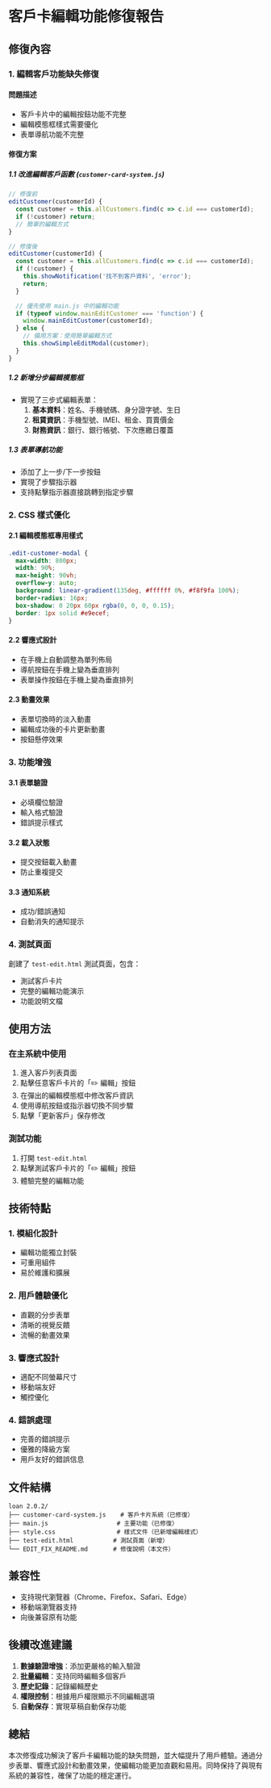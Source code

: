 # 客戶卡編輯功能修復報告

## 修復內容

### 1. 編輯客戶功能缺失修復

#### 問題描述
- 客戶卡片中的編輯按鈕功能不完整
- 編輯模態框樣式需要優化
- 表單導航功能不完整

#### 修復方案

##### 1.1 改進編輯客戶函數 (`customer-card-system.js`)
```javascript
// 修復前
editCustomer(customerId) {
  const customer = this.allCustomers.find(c => c.id === customerId);
  if (!customer) return;
  // 簡單的編輯方式
}

// 修復後
editCustomer(customerId) {
  const customer = this.allCustomers.find(c => c.id === customerId);
  if (!customer) {
    this.showNotification('找不到客戶資料', 'error');
    return;
  }

  // 優先使用 main.js 中的編輯功能
  if (typeof window.mainEditCustomer === 'function') {
    window.mainEditCustomer(customerId);
  } else {
    // 備用方案：使用簡單編輯方式
    this.showSimpleEditModal(customer);
  }
}
```

##### 1.2 新增分步編輯模態框
- 實現了三步式編輯表單：
  1. **基本資料**：姓名、手機號碼、身分證字號、生日
  2. **租賃資訊**：手機型號、IMEI、租金、買賣價金
  3. **財務資訊**：銀行、銀行帳號、下次應繳日覆蓋

##### 1.3 表單導航功能
- 添加了上一步/下一步按鈕
- 實現了步驟指示器
- 支持點擊指示器直接跳轉到指定步驟

### 2. CSS 樣式優化

#### 2.1 編輯模態框專用樣式
```css
.edit-customer-modal {
  max-width: 800px;
  width: 90%;
  max-height: 90vh;
  overflow-y: auto;
  background: linear-gradient(135deg, #ffffff 0%, #f8f9fa 100%);
  border-radius: 16px;
  box-shadow: 0 20px 60px rgba(0, 0, 0, 0.15);
  border: 1px solid #e9ecef;
}
```

#### 2.2 響應式設計
- 在手機上自動調整為單列佈局
- 導航按鈕在手機上變為垂直排列
- 表單操作按鈕在手機上變為垂直排列

#### 2.3 動畫效果
- 表單切換時的淡入動畫
- 編輯成功後的卡片更新動畫
- 按鈕懸停效果

### 3. 功能增強

#### 3.1 表單驗證
- 必填欄位驗證
- 輸入格式驗證
- 錯誤提示樣式

#### 3.2 載入狀態
- 提交按鈕載入動畫
- 防止重複提交

#### 3.3 通知系統
- 成功/錯誤通知
- 自動消失的通知提示

### 4. 測試頁面

創建了 `test-edit.html` 測試頁面，包含：
- 測試客戶卡片
- 完整的編輯功能演示
- 功能說明文檔

## 使用方法

### 在主系統中使用
1. 進入客戶列表頁面
2. 點擊任意客戶卡片的「✏️ 編輯」按鈕
3. 在彈出的編輯模態框中修改客戶資訊
4. 使用導航按鈕或指示器切換不同步驟
5. 點擊「更新客戶」保存修改

### 測試功能
1. 打開 `test-edit.html`
2. 點擊測試客戶卡片的「✏️ 編輯」按鈕
3. 體驗完整的編輯功能

## 技術特點

### 1. 模組化設計
- 編輯功能獨立封裝
- 可重用組件
- 易於維護和擴展

### 2. 用戶體驗優化
- 直觀的分步表單
- 清晰的視覺反饋
- 流暢的動畫效果

### 3. 響應式設計
- 適配不同螢幕尺寸
- 移動端友好
- 觸控優化

### 4. 錯誤處理
- 完善的錯誤提示
- 優雅的降級方案
- 用戶友好的錯誤信息

## 文件結構

```
loan 2.0.2/
├── customer-card-system.js    # 客戶卡片系統（已修復）
├── main.js                   # 主要功能（已修復）
├── style.css                 # 樣式文件（已新增編輯樣式）
├── test-edit.html           # 測試頁面（新增）
└── EDIT_FIX_README.md       # 修復說明（本文件）
```

## 兼容性

- 支持現代瀏覽器（Chrome、Firefox、Safari、Edge）
- 移動端瀏覽器支持
- 向後兼容原有功能

## 後續改進建議

1. **數據驗證增強**：添加更嚴格的輸入驗證
2. **批量編輯**：支持同時編輯多個客戶
3. **歷史記錄**：記錄編輯歷史
4. **權限控制**：根據用戶權限顯示不同編輯選項
5. **自動保存**：實現草稿自動保存功能

## 總結

本次修復成功解決了客戶卡編輯功能的缺失問題，並大幅提升了用戶體驗。通過分步表單、響應式設計和動畫效果，使編輯功能更加直觀和易用。同時保持了與現有系統的兼容性，確保了功能的穩定運行。 